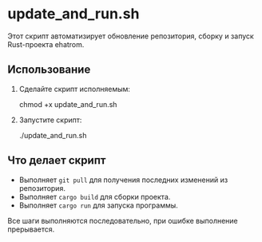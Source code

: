 # update_and_run.sh

Этот скрипт автоматизирует обновление репозитория, сборку и запуск Rust-проекта ehatrom.

## Использование

1. Сделайте скрипт исполняемым:
   
   chmod +x update_and_run.sh

2. Запустите скрипт:
   
   ./update_and_run.sh

## Что делает скрипт
- Выполняет `git pull` для получения последних изменений из репозитория.
- Выполняет `cargo build` для сборки проекта.
- Выполняет `cargo run` для запуска программы.

Все шаги выполняются последовательно, при ошибке выполнение прерывается.
